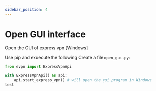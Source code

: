 ```yaml
---
sidebar_position: 4
---
```


# Open GUI interface

Open the GUI of express vpn \[Windows\]

Use pip and exuecute the following
Create a file `open_gui.py`:

```py title="open_gui.py"
from evpn import ExpressVpnApi

with ExpressVpnApi() as api:
    api.start_express_vpn() # will open the gui program in Windows
test
```